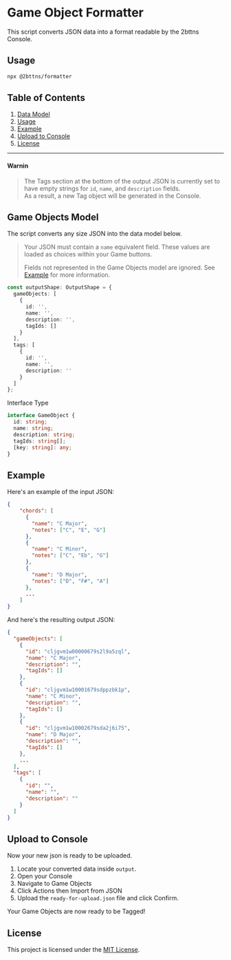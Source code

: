 # Game Object Formatter
This script converts JSON data into a format readable by the 2bttns Console.

## Usage 

   ```bash
   npx @2bttns/formatter
   ```


## Table of Contents
1. [Data Model](#game-objects-model)
2. [Usage](#usage)
3. [Example](#example)
4. [Upload to Console](#upload-to-console)
5. [License](#license)


---


#### Warnin
> The Tags section at the bottom of the output JSON is currently set to have empty strings for `id`, `name`, and `description` fields. <br/> As a result, a new Tag object will be generated in the Console.


## Game Objects Model
The script converts any size JSON into the data model below. 

> Your JSON must contain a `name` equivalent field. These values are loaded as choices within your Game buttons.
>
> Fields not represented in the Game Objects model are ignored. See [Example](#example) for more information.

```typescript
const outputShape: OutputShape = {
  gameObjects: [
    {
      id: '',
      name: '',
      description: '',
      tagIds: []
    }
  ],
  tags: [
    {
      id: '',
      name: '',
      description: ''
    }
  ]
};
```

Interface Type
```typescript
interface GameObject {
  id: string;
  name: string;
  description: string;
  tagIds: string[];
  [key: string]: any;
}
```

## Example

Here's an example of the input JSON:

```json
{
    "chords": [
      {
        "name": "C Major",
        "notes": ["C", "E", "G"]
      },
      {
        "name": "C Minor",
        "notes": ["C", "Eb", "G"]
      },
      {
        "name": "D Major",
        "notes": ["D", "F#", "A"]
      },
      ...
    ]
}
```

And here's the resulting output JSON:

```json
{
  "gameObjects": [
    {
      "id": "cljgvm1w00000679s2l9a5zql",
      "name": "C Major",
      "description": "",
      "tagIds": []
    },
    {
      "id": "cljgvm1w10001679sdppzbk1p",
      "name": "C Minor",
      "description": "",
      "tagIds": []
    },
    {
      "id": "cljgvm1w10002679sda2j6i75",
      "name": "D Major",
      "description": "",
      "tagIds": []
    },
    ...
  ],
  "tags": [
    {
      "id": "",
      "name": "",
      "description": ""
    }
  ]
}
```

## Upload to Console

Now your new json is ready to be uploaded.

1. Locate your converted data inside `output`.
2. Open your Console
3. Navigate to Game Objects
4. Click Actions then Import from JSON
5. Upload the `ready-for-upload.json` file and click Confirm.

Your Game Objects are now ready to be Tagged!

## License

This project is licensed under the [MIT License](/MIT_LICENSE.txt).
